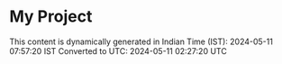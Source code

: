 # My Project

This content is dynamically generated in Indian Time (IST): 2024-05-11 07:57:20 IST
Converted to UTC: 2024-05-11 02:27:20 UTC
